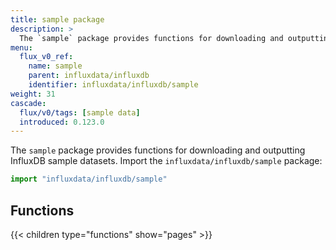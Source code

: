 ```yaml
---
title: sample package
description: >
  The `sample` package provides functions for downloading and outputting InfluxDB sample datasets.
menu:
  flux_v0_ref:
    name: sample 
    parent: influxdata/influxdb
    identifier: influxdata/influxdb/sample
weight: 31
cascade:
  flux/v0/tags: [sample data]
  introduced: 0.123.0
---
```


<!------------------------------------------------------------------------------

IMPORTANT: This page was generated from comments in the Flux source code. Any
edits made directly to this page will be overwritten the next time the
documentation is generated. 

To make updates to this documentation, update the comments above the package
declaration in the Flux source code:

https://github.com/influxdata/flux/blob/master/stdlib/influxdata/influxdb/sample/sample.flux

Contributing to Flux: https://github.com/influxdata/flux#contributing
Fluxdoc syntax: https://github.com/influxdata/flux/blob/master/docs/fluxdoc.md

------------------------------------------------------------------------------->

The `sample` package provides functions for downloading and outputting InfluxDB sample datasets.
Import the `influxdata/influxdb/sample` package:

```js
import "influxdata/influxdb/sample"
```




## Functions

{{< children type="functions" show="pages" >}}
